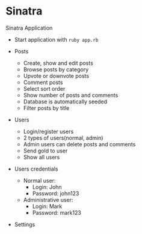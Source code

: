 # Sinatra

Sinatra Application

* Start application with `ruby app.rb`


* Posts
  * Create, show and edit posts
  * Browse posts by category
  * Upvote or downvote posts
  * Comment posts
  * Select sort order
  * Show number of posts and comments
  * Database is automatically seeded
  * Filter posts by title


* Users
  * Login/register users
  * 2 types of users(normal, admin)
  * Admin users can delete posts and comments
  * Send gold to user
  * Show all users


* Users credentials
  * Normal user:
    * Login: John
    * Password: john123
  * Administrative user:
    * Login: Mark
    * Password: mark123


* Settings
